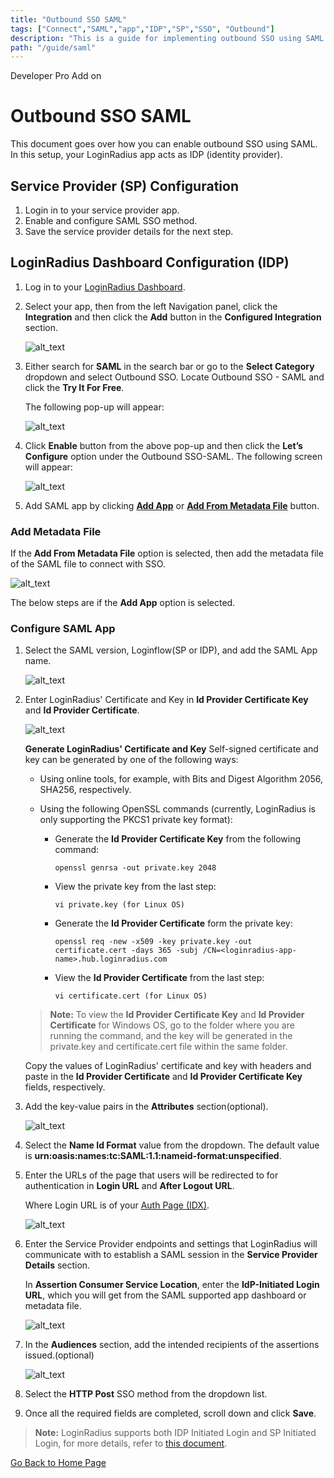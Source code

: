 ```yaml
---
title: "Outbound SSO SAML"
tags: ["Connect","SAML","app","IDP","SP","SSO", "Outbound"]
description: "This is a guide for implementing outbound SSO using SAML."
path: "/guide/saml"
---
```


<span class="devloper-premium plan-tag">Developer Pro</span>
<span class="devloper-premium plan-tag">Add on</span>

# Outbound SSO SAML  
This document goes over how you can enable outbound SSO using SAML. In this setup, your LoginRadius app acts as IDP (identity provider).

## Service Provider (SP) Configuration

1. Login in to your service provider app.
2. Enable and configure SAML SSO method.
3. Save the service provider details for the next step.

## LoginRadius Dashboard Configuration (IDP)

1.  Log in to your <a href="https://dashboard.loginradius.com/" target="_blank">LoginRadius Dashboard</a>.

2.  Select your app, then from the left Navigation panel, click the **Integration** and then click the **Add** button in the **Configured Integration** section.

    ![alt_text](../../assets/blog-common/configured-integration.png "image_tooltip")


3.  Either search for **SAML** in the search bar or go to the **Select Category** dropdown and select Outbound SSO. Locate Outbound SSO - SAML and click the **Try It For Free**.

    The following pop-up will appear:
    
    ![alt_text](images/outboundsaml-enable.png "image_tooltip")

4. Click **Enable** button from the above pop-up and then click the **Let’s Configure** option under the Outbound SSO-SAML. The following screen will appear:

    ![alt_text](images/outboundsso-samlapp.png "image_tooltip")

5. Add SAML app by clicking **[Add App](#configure-saml-app)** or **[Add From Metadata File](#add-metadata-file)** button.

### Add Metadata File
If the **Add From Metadata File** option is selected, then add the metadata file of the SAML file to connect with SSO.

![alt_text](images/samlmeta.png "image_tooltip")

The below steps are if the **Add App** option is selected.

### Configure SAML App

1. Select the SAML version, Loginflow(SP or IDP), and add the SAML App name.

   ![alt_text](images/loginflow.png "image_tooltip")

2. Enter LoginRadius' Certificate and Key in **Id Provider Certificate Key** and **Id Provider Certificate**.

   ![alt_text](images/certificates.png "image_tooltip")

   **Generate LoginRadius' Certificate and Key**
   Self-signed certificate and key can be generated by one of the following ways:

   * Using online tools, for example, with Bits and Digest Algorithm 2056, SHA256, respectively.

   * Using the following OpenSSL commands (currently, LoginRadius is only supporting the PKCS1 private key format):

     * Generate the **Id Provider Certificate Key** from the following command:
       ```
       openssl genrsa -out private.key 2048
       ```
     * View the private key from the last step:
       ```
       vi private.key (for Linux OS)
       ```
     * Generate the **Id Provider Certificate** form the private key:
       ``` 
       openssl req -new -x509 -key private.key -out 
       certificate.cert -days 365 -subj /CN=<loginradius-app-name>.hub.loginradius.com
       ```
     * View the **Id Provider Certificate**  from the last step:
       ```
       vi certificate.cert (for Linux OS)
       ```
    
    >**Note:** To view the **Id Provider Certificate Key** and **Id Provider Certificate** for Windows OS, go to the folder where you are running the command, and the key will be generated in the private.key and certificate.cert file within the same folder.

   Copy the values of LoginRadius' certificate and key with headers and paste in the **Id Provider Certificate** and **Id Provider Certificate Key** fields, respectively.

   
3. Add the key-value pairs in the **Attributes** section(optional).

   ![alt_text](images/attributes.png "image_tooltip")

4. Select the **Name Id Format** value from the dropdown.    The default value is **urn:oasis:names:tc:SAML:1.1:nameid-format:unspecified**.

5. Enter the URLs of the page that users will be redirected to for authentication in **Login URL** and **After Logout URL**.

   Where Login URL is of your <a href="https://www.loginradius.com/docs/developer/concepts/idx" target="_blank">Auth Page (IDX)</a>.

    ![alt_text](images/url.png "image_tooltip")

6. Enter the Service Provider endpoints and settings that LoginRadius will communicate with to establish a SAML session in the **Service Provider Details** section.

    In **Assertion Consumer Service Location**, enter the **IdP-Initiated Login URL**, which you will get from the SAML supported app dashboard or metadata file.
    
    ![alt_text](images/serviceprovider.png "image_tooltip")
    
7. In the **Audiences** section, add the intended recipients of the assertions issued.(optional)

    ![alt_text](images/audience.png "image_tooltip")

8. Select the **HTTP Post** SSO method from the dropdown list.

9. Once all the required fields are completed, scroll down and click **Save**.

> **Note:** LoginRadius supports both IDP Initiated Login and SP Initiated Login, for more details, refer to <a href="https://www.loginradius.com/docs/developer/concept/loginradius-as-identity-provider" target="_blank">this document</a>.


[Go Back to Home Page](/)
